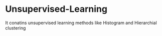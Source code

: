 # Unsupervised-Learning
It conatins unsupervised learning methods like Histogram and Hierarchial clustering
